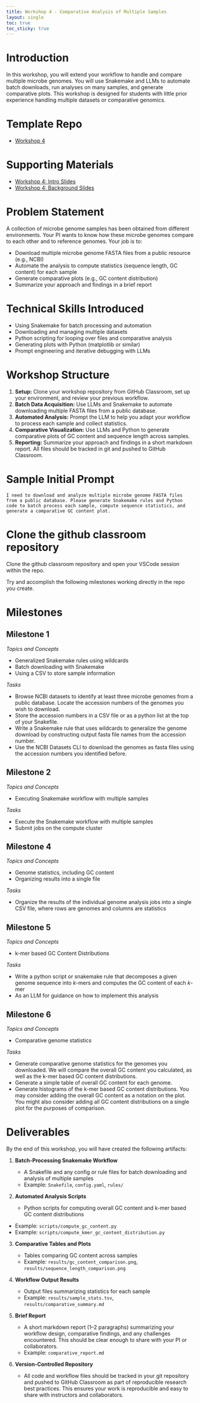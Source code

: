 ```yaml
---
title: Workshop 4 - Comparative Analysis of Multiple Samples
layout: single
toc: true
toc_sticky: true
---
```


# Introduction
In this workshop, you will extend your workflow to handle and compare multiple microbe genomes. You will use Snakemake and LLMs to automate batch downloads, run analyses on many samples, and generate comparative plots. This workshop is designed for students with little prior experience handling multiple datasets or comparative genomics.

# Template Repo
- [Workshop 4](https://github.com/bu-bioinfo-comp-workshops/workshop_4)

# Supporting Materials
- [Workshop 4: Intro Slides](../workshop_4_introduction_slides/index.html)
- [Workshop 4: Background Slides](../workshop_4_background_slides/index.html)

# Problem Statement
A collection of microbe genome samples has been obtained from different environments. Your PI wants to know how these microbe genomes compare to each other and to reference genomes. Your job is to:
- Download multiple microbe genome FASTA files from a public resource (e.g., NCBI)
- Automate the analysis to compute statistics (sequence length, GC content) for each sample
- Generate comparative plots (e.g., GC content distribution)
- Summarize your approach and findings in a brief report

# Technical Skills Introduced
- Using Snakemake for batch processing and automation
- Downloading and managing multiple datasets
- Python scripting for looping over files and comparative analysis
- Generating plots with Python (matplotlib or similar)
- Prompt engineering and iterative debugging with LLMs

# Workshop Structure
1. **Setup:** Clone your workshop repository from GitHub Classroom, set up your environment, and review your previous workflow.
2. **Batch Data Acquisition:** Use LLMs and Snakemake to automate downloading multiple FASTA files from a public database.
3. **Automated Analysis:** Prompt the LLM to help you adapt your workflow to process each sample and collect statistics.
4. **Comparative Visualization:** Use LLMs and Python to generate comparative plots of GC content and sequence length across samples.
5. **Reporting:** Summarize your approach and findings in a short markdown report. All files should be tracked in git and pushed to GitHub Classroom.

# Sample Initial Prompt
```
I need to download and analyze multiple microbe genome FASTA files from a public database. Please generate Snakemake rules and Python code to batch process each sample, compute sequence statistics, and generate a comparative GC content plot.
```
# Clone the github classroom repository
Clone the github classroom repository and open your VSCode session within the
repo. 

Try and accomplish the following milestones working directly in the repo
you create.

# Milestones

## Milestone 1

*Topics and Concepts*
- Generalized Snakemake rules using wildcards
- Batch downloading with Snakemake
- Using a CSV to store sample information

*Tasks*
- Browse NCBI datasets to identify at least three microbe genomes from a public database. Locate the accession numbers of the genomes you wish to download.
- Store the accession numbers in a CSV file or as a python list at the top of your Snakefile.
- Write a Snakemake rule that uses wildcards to generalize the genome download by constructing output fasta file names from the accession number.
- Use the NCBI Datasets CLI to download the genomes as fasta files using the accession numbers you identified before.

## Milestone 2

*Topics and Concepts*
- Executing Snakemake workflow with multiple samples

*Tasks*
- Execute the Snakemake workflow with multiple samples
- Submit jobs on the compute cluster

## Milestone 4

*Topics and Concepts*
- Genome statistics, including GC content 
- Organizing results into a single file

*Tasks*
- Organize the results of the individual genome analysis jobs into a single CSV file, where rows are genomes and columns are statistics

## Milestone 5

*Topics and Concepts*
- k-mer based GC Content Distributions

*Tasks*
- Write a python script or snakemake rule that decomposes a given genome sequence into $k$-mers and computes the GC content of each $k$-mer
- As an LLM for guidance on how to implement this analysis

## Milestone 6

*Topics and Concepts*
- Comparative genome statistics

*Tasks*
- Generate comparative genome statistics for the genomes you downloaded. We will compare the overall GC content you calculated, as well as the k-mer based GC content distributions.
- Generate a simple table of overall GC content for each genome.
- Generate histograms of the k-mer based GC content distributions. You may consider adding the overall GC content as a notation on the plot. You might also consider adding all GC content distributions on a single plot for the purposes of comparison.

# Deliverables
By the end of this workshop, you will have created the following artifacts:

1. **Batch-Processing Snakemake Workflow**
   - A Snakefile and any config or rule files for batch downloading and analysis of multiple samples
   - Example: `Snakefile`, `config.yaml`, `rules/`

2. **Automated Analysis Scripts**
   - Python scripts for computing overall GC content and k-mer based GC content distributions
  - Example: `scripts/compute_gc_content.py`
  - Example: `scripts/compute_kmer_gc_content_distribution.py`

3. **Comparative Tables and Plots**
   - Tables comparing GC content across samples
   - Example: `results/gc_content_comparison.png`, `results/sequence_length_comparison.png`

4. **Workflow Output Results**
   - Output files summarizing statistics for each sample
   - Example: `results/sample_stats.tsv`, `results/comparative_summary.md`

5. **Brief Report**
   - A short markdown report (1–2 paragraphs) summarizing your workflow design, comparative findings, and any challenges encountered. This should be clear enough to share with your PI or collaborators.
   - Example: `comparative_report.md`

6. **Version-Controlled Repository**
   - All code and workflow files should be tracked in your git repository and pushed to GitHub Classroom as part of reproducible research best practices. This ensures your work is reproducible and easy to share with instructors and collaborators.
